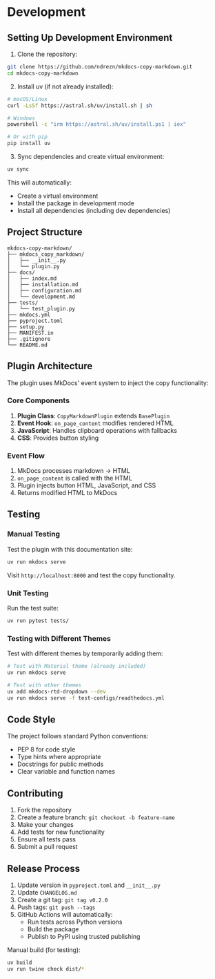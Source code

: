 # Development

## Setting Up Development Environment

1. Clone the repository:
```bash
git clone https://github.com/ndrezn/mkdocs-copy-markdown.git
cd mkdocs-copy-markdown
```

2. Install uv (if not already installed):
```bash
# macOS/Linux
curl -LsSf https://astral.sh/uv/install.sh | sh

# Windows
powershell -c "irm https://astral.sh/uv/install.ps1 | iex"

# Or with pip
pip install uv
```

3. Sync dependencies and create virtual environment:
```bash
uv sync
```

This will automatically:
- Create a virtual environment
- Install the package in development mode
- Install all dependencies (including dev dependencies)

## Project Structure

```
mkdocs-copy-markdown/
├── mkdocs_copy_markdown/
│   ├── __init__.py
│   └── plugin.py
├── docs/
│   ├── index.md
│   ├── installation.md
│   ├── configuration.md
│   └── development.md
├── tests/
│   └── test_plugin.py
├── mkdocs.yml
├── pyproject.toml
├── setup.py
├── MANIFEST.in
├── .gitignore
└── README.md
```

## Plugin Architecture

The plugin uses MkDocs' event system to inject the copy functionality:

### Core Components

1. **Plugin Class**: `CopyMarkdownPlugin` extends `BasePlugin`
2. **Event Hook**: `on_page_content` modifies rendered HTML
3. **JavaScript**: Handles clipboard operations with fallbacks
4. **CSS**: Provides button styling

### Event Flow

1. MkDocs processes markdown → HTML
2. `on_page_content` is called with the HTML
3. Plugin injects button HTML, JavaScript, and CSS
4. Returns modified HTML to MkDocs

## Testing

### Manual Testing

Test the plugin with this documentation site:

```bash
uv run mkdocs serve
```

Visit `http://localhost:8000` and test the copy functionality.

### Unit Testing

Run the test suite:

```bash
uv run pytest tests/
```

### Testing with Different Themes

Test with different themes by temporarily adding them:

```bash
# Test with Material theme (already included)
uv run mkdocs serve

# Test with other themes
uv add mkdocs-rtd-dropdown --dev
uv run mkdocs serve -f test-configs/readthedocs.yml
```

## Code Style

The project follows standard Python conventions:

- PEP 8 for code style
- Type hints where appropriate
- Docstrings for public methods
- Clear variable and function names

## Contributing

1. Fork the repository
2. Create a feature branch: `git checkout -b feature-name`
3. Make your changes
4. Add tests for new functionality
5. Ensure all tests pass
6. Submit a pull request

## Release Process

1. Update version in `pyproject.toml` and `__init__.py`
2. Update `CHANGELOG.md`
3. Create a git tag: `git tag v0.2.0`
4. Push tags: `git push --tags`
5. GitHub Actions will automatically:
   - Run tests across Python versions
   - Build the package
   - Publish to PyPI using trusted publishing

Manual build (for testing):
```bash
uv build
uv run twine check dist/*
```